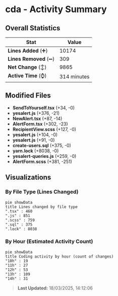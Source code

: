 # cda - Activity Summary 

## Overall Statistics

| Stat                   | Value                                                             |
| ---------------------- | ----------------------------------------------------------------- |
| **Lines Added** (➕)   | 10174                                          |
| **Lines Removed** (➖) | 309                                        |
| **Net Change** (↕)    | 9865                |
| **Active Time** (⌚)   | 314 minutes |


## Modified Files
- **SendToYourself.tsx** (+34, -0)
- **yesalert.js** (+376, -21)
- **NewAlert.tsx** (+87, -14)
- **AlertForm.tsx** (+302, -23)
- **RecipientView.scss** (+127, -0)
- **yesalert.js** (+104, -0)
- **yesalert.js** (+91, -0)
- **create-users.sql** (+375, -0)
- **yarn.lock** (+8038, -0)
- **yesalert-queries.js** (+259, -0)
- **AlertForm.scss** (+381, -251)

## Visualizations

### By File Type (Lines Changed)

```mermaid
pie showData
title Lines changed by file type
".tsx" : 460
".js" : 851
".scss" : 759
".sql" : 375
".lock" : 8038
```

### By Hour (Estimated Activity Count)

```mermaid
pie showData
title Coding activity by hour (count of changes)
"10h" : 19
"11h" : 27
"12h" : 53
"13h" : 109
"14h" : 31
```


> **Last Updated:** 18/03/2025, 14:12:06